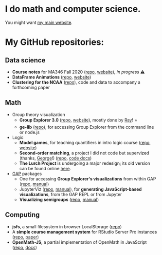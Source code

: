 
# I do math and computer science.

You might want [my main website](https://nathancarter.github.io).

# My GitHub repositories:

## Data science

 * **Course notes** for MA346 Fall 2020
   ([repo](https://github.com/nathancarter/MA346-course-notes),
   [website](https://nathancarter.github.io/MA346-course-notes/)),
   *in progress* ⚠️
 * **DataFrame Animations** ([repo](https://github.com/nathancarter/dataframe-animations),
   [website](https://nathancarter.github.io/dataframe-animations/))
 * **Clustering for the NCAA** ([repo](https://github.com/nathancarter/clustering-for-ncaa)),
   code and data to accompany a forthcoming paper

## Math

 * Group theory visualization
    * **Group Explorer 3.0** ([repo](https://github.com/nathancarter/group-explorer),
      [website](http://nathancarter.github.io/group-explorer/index.html)), mostly
      done by [Ray](https://github.com/rayellis4)! ⭐️
    * **ge-lib** ([repo](https://github.com/nathancarter/ge-lib)), for accessing Group
      Explorer from the command line or node.js
 * Logic
    * **Model games**, for teaching quantifiers in intro logic course
      ([repo](https://github.com/nathancarter/model-games),
      [website](https://nathancarter.github.io/model-games/))
    * **Second-order matching**, a project I did not code but supervized
      (thanks, [George](https://github.com/GeorgeTillisch)!)
      ([repo](https://github.com/lurchmath/second-order-matching),
      [code docs](https://lurchmath.github.io/second-order-matching/docs/))
    * **The Lurch Project** is undergoing a major redesign; its old version can be
      found online [here](http://lurchmath.org/).
 * [GAP](http://www.gap-system.org/) packages
    * One for accessing **Group Explorer's visualizations** from within GAP
      ([repo](https://github.com/nathancarter/gap-pkg-groupexplorer),
      [manual](https://nathancarter.github.io/gap-pkg-groupexplorer/))
    * JupyterViz ([repo](https://github.com/nathancarter/jupyterviz),
      [manual](https://nathancarter.github.io/jupyterviz/)), for **generating
      JavaScript-based visualizations**, from the GAP REPL or from Jupyter
    * **Visualizing semigroups**
      ([repo](https://github.com/nathancarter/semigroupviz),
      [manual](https://nathancarter.github.io/semigroupviz/))

## Computing

 * **jsfs**, a small filesystem in browser LocalStorage
   ([repo](https://github.com/nathancarter/jsfs))
 * A **simple course management system** for RStudio Server Pro instances
   ([repo](https://github.com/nathancarter/simplecms),
   [paper](https://escholarship.org/uc/item/5092x4hx))
 * **OpenMath-JS**, a partial implementation of OpenMath in JavaScript
   ([repo](https://github.com/lurchmath/openmath-js),
   [docs](https://lurchmath.github.io/openmath-js/site/))

